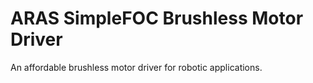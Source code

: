 # ARAS SimpleFOC Brushless Motor Driver
An affordable brushless motor driver for robotic applications. 
